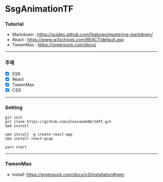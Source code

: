 # SsgAnimationTF

### Tutorial
- Markdown : https://guides.github.com/features/mastering-markdown/
- React : https://www.w3schools.com/REACT/default.asp
- TweenMax : https://greensock.com/docs/

<hr />

### 주제
 - [x] ES6
 - [x] React
 - [x] TweenMax
 - [x] CSS

<hr />

 ### Setting
 > 
    git init
    git clone https://github.com/alexsando86/SATF.git
    npm install
 > 
    npm install -g create-react-app
    npm install react-gsap
 > 
    yarn start
    
<hr />

### TweenMax
- Install: https://greensock.com/docs/v3/Installation#npm